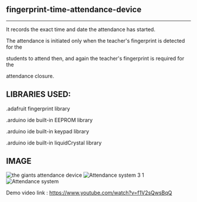 ## fingerprint-time-attendance-device
----------------------------------------

It records the exact time and date the attendance has started.

The attendance is initiated only when the teacher's fingerprint is detected for the 

students to attend then, and again the teacher's fingerprint is required for the 

attendance closure.

LIBRARIES USED:
----------------
.adafruit fingerprint library

.arduino ide built-in EEPROM library

.arduino ide built-in keypad library

.arduino ide built-in liquidCrystal library

IMAGE
-----
![the giants attendance device](https://user-images.githubusercontent.com/30593186/48235864-60b15980-e3c8-11e8-9f96-6825c76ac41b.jpg)
![Attendance system 3 1](https://user-images.githubusercontent.com/63025671/110432971-89d97600-80b8-11eb-86d8-da9623066177.png)
![Attendance system](https://user-images.githubusercontent.com/63025671/110432991-91991a80-80b8-11eb-9ce5-15341e7f5366.JPG)


Demo video link : https://www.youtube.com/watch?v=f1V2sQwsBqQ
